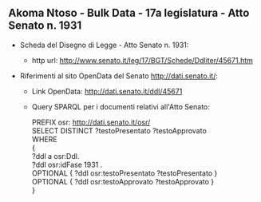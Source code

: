 ## Akoma Ntoso - Bulk Data - 17a legislatura - Atto Senato n. 1931 ##

* Scheda del Disegno di Legge - Atto Senato n. 1931:
	* http url: http://www.senato.it/leg/17/BGT/Schede/Ddliter/45671.htm

* Riferimenti al sito OpenData del Senato http://dati.senato.it/:
	* Link OpenData: http://dati.senato.it/ddl/45671
	* Query SPARQL per i documenti relativi all'Atto Senato:

        PREFIX osr: <http://dati.senato.it/osr/>  
		SELECT DISTINCT ?testoPresentato ?testoApprovato  
		WHERE  
		{  
		    ?ddl a osr:Ddl.  
		    ?ddl osr:idFase 1931 .  
		    OPTIONAL { ?ddl osr:testoPresentato ?testoPresentato }  
		    OPTIONAL { ?ddl osr:testoApprovato ?testoApprovato }  
		}
		